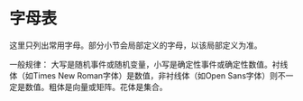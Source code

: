 # 字母表

这里只列出常用字母。部分小节会局部定义的字母，以该局部定义为准。

一般规律： 大写是随机事件或随机变量，小写是确定性事件或确定性数值。衬线体（如Times New Roman字体）是数值，非衬线体（如Open Sans字体）则不一定是数值。粗体是向量或矩阵。花体是集合。

[1]: https://zhiqingxiao.github.io/rl-book/zh2019/notation/zh2019notation.html
